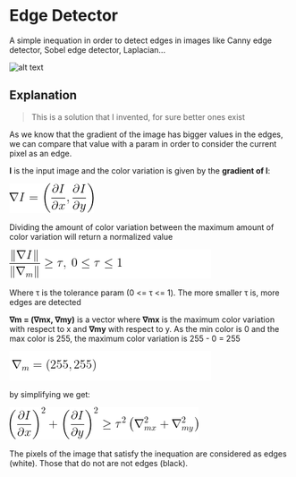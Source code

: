 # Edge Detector

A simple inequation in order to detect edges in images like Canny edge detector, Sobel edge detector, Laplacian...

![alt text](https://github.com/MorcilloSanz/EdgeDetector/blob/main/img/demo.png)

## Explanation

>This is a solution that I invented, for sure better ones exist

As we know that the gradient of the image has bigger values in the edges, we can compare that value with a param in order to consider the current pixel as an edge.

**I** is the input image and the color variation is given by the **gradient of I**:

![alt text](https://github.com/MorcilloSanz/EdgeDetector/blob/main/img/gradient.png)

Dividing the amount of color variation between the maximum amount of color variation will return a normalized value

![alt text](https://github.com/MorcilloSanz/EdgeDetector/blob/main/img/filterDefinition.png)

Where τ is the tolerance param (0 <= τ <= 1). The more smaller τ is, more edges are detected

**∇m = (∇mx, ∇my)** is a vector where **∇mx** is the maximum color variation with respect to x and **∇my** with respect to y. As the min color is 0 and the max color is 255, the maximum color variation is 255 - 0 = 255

![alt text](https://github.com/MorcilloSanz/EdgeDetector/blob/main/img/nablaMax.png)

by simplifying we get:

![alt text](https://github.com/MorcilloSanz/EdgeDetector/blob/main/img/filterInequation.png)

The pixels of the image that satisfy the inequation are considered as edges (white). Those that do not are not edges (black).
